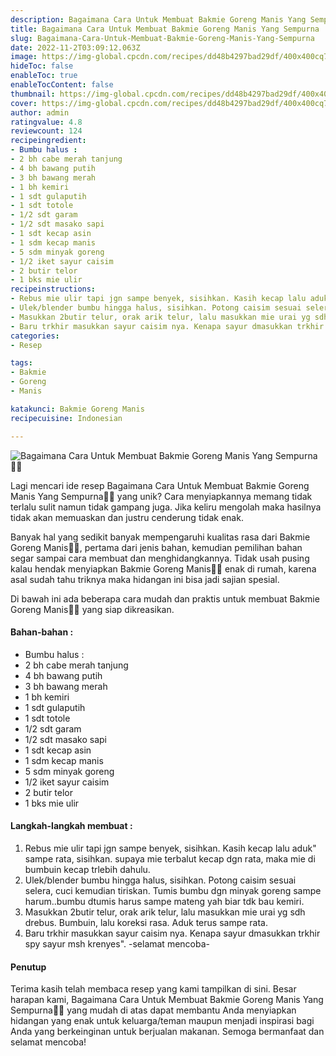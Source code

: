 ```yaml
---
description: Bagaimana Cara Untuk Membuat Bakmie Goreng Manis Yang Sempurna"
title: Bagaimana Cara Untuk Membuat Bakmie Goreng Manis Yang Sempurna
slug: Bagaimana-Cara-Untuk-Membuat-Bakmie-Goreng-Manis-Yang-Sempurna
date: 2022-11-2T03:09:12.063Z
image: https://img-global.cpcdn.com/recipes/dd48b4297bad29df/400x400cq70/photo.jpg
hideToc: false
enableToc: true
enableTocContent: false
thumbnail: https://img-global.cpcdn.com/recipes/dd48b4297bad29df/400x400cq70/photo.jpg
cover: https://img-global.cpcdn.com/recipes/dd48b4297bad29df/400x400cq70/photo.jpg
author: admin
ratingvalue: 4.8
reviewcount: 124
recipeingredient:
- Bumbu halus :
- 2 bh cabe merah tanjung
- 4 bh bawang putih
- 3 bh bawang merah
- 1 bh kemiri
- 1 sdt gulaputih
- 1 sdt totole
- 1/2 sdt garam
- 1/2 sdt masako sapi
- 1 sdt kecap asin
- 1 sdm kecap manis
- 5 sdm minyak goreng
- 1/2 iket sayur caisim
- 2 butir telor
- 1 bks mie ulir
recipeinstructions:
- Rebus mie ulir tapi jgn sampe benyek, sisihkan. Kasih kecap lalu aduk" sampe rata, sisihkan. supaya mie terbalut kecap dgn rata, maka mie di bumbuin kecap trlebih dahulu.
- Ulek/blender bumbu hingga halus, sisihkan. Potong caisim sesuai selera, cuci kemudian tiriskan. Tumis bumbu dgn minyak goreng sampe harum..bumbu dtumis harus sampe mateng yah biar tdk bau kemiri.
- Masukkan 2butir telur, orak arik telur, lalu masukkan mie urai yg sdh drebus. Bumbuin, lalu koreksi rasa. Aduk terus sampe rata.
- Baru trkhir masukkan sayur caisim nya. Kenapa sayur dmasukkan trkhir spy sayur msh krenyes". -selamat mencoba-
categories:
- Resep

tags:
- Bakmie
- Goreng
- Manis

katakunci: Bakmie Goreng Manis
recipecuisine: Indonesian

---
```


![Bagaimana Cara Untuk Membuat Bakmie Goreng Manis Yang Sempurna👩‍🍳](https://img-global.cpcdn.com/recipes/dd48b4297bad29df/400x400cq70/photo.jpg)

Lagi mencari ide resep Bagaimana Cara Untuk Membuat Bakmie Goreng Manis Yang Sempurna👩‍🍳 yang unik? Cara menyiapkannya memang tidak terlalu sulit namun tidak gampang juga. Jika keliru mengolah maka hasilnya tidak akan memuaskan dan justru cenderung tidak enak.

Banyak hal yang sedikit banyak mempengaruhi kualitas rasa dari Bakmie Goreng Manis👩‍🍳, pertama dari jenis bahan, kemudian pemilihan bahan segar sampai cara membuat dan menghidangkannya. Tidak usah pusing kalau hendak menyiapkan Bakmie Goreng Manis👩‍🍳 enak di rumah, karena asal sudah tahu triknya maka hidangan ini bisa jadi sajian spesial.

Di bawah ini ada beberapa cara mudah dan praktis untuk membuat Bakmie Goreng Manis👩‍🍳 yang siap dikreasikan.

<!--inarticleads1-->

#### Bahan-bahan :

- Bumbu halus :
- 2 bh cabe merah tanjung
- 4 bh bawang putih
- 3 bh bawang merah
- 1 bh kemiri
- 1 sdt gulaputih
- 1 sdt totole
- 1/2 sdt garam
- 1/2 sdt masako sapi
- 1 sdt kecap asin
- 1 sdm kecap manis
- 5 sdm minyak goreng
- 1/2 iket sayur caisim
- 2 butir telor
- 1 bks mie ulir

<!--inarticleads2-->

#### Langkah-langkah membuat :

1. Rebus mie ulir tapi jgn sampe benyek, sisihkan. Kasih kecap lalu aduk" sampe rata, sisihkan. supaya mie terbalut kecap dgn rata, maka mie di bumbuin kecap trlebih dahulu.
1. Ulek/blender bumbu hingga halus, sisihkan. Potong caisim sesuai selera, cuci kemudian tiriskan. Tumis bumbu dgn minyak goreng sampe harum..bumbu dtumis harus sampe mateng yah biar tdk bau kemiri.
1. Masukkan 2butir telur, orak arik telur, lalu masukkan mie urai yg sdh drebus. Bumbuin, lalu koreksi rasa. Aduk terus sampe rata.
1. Baru trkhir masukkan sayur caisim nya. Kenapa sayur dmasukkan trkhir spy sayur msh krenyes". -selamat mencoba-

#### Penutup

Terima kasih telah membaca resep yang kami tampilkan di sini. Besar harapan kami, Bagaimana Cara Untuk Membuat Bakmie Goreng Manis Yang Sempurna👩‍🍳 yang mudah di atas dapat membantu Anda menyiapkan hidangan yang enak untuk keluarga/teman maupun menjadi inspirasi bagi Anda yang berkeinginan untuk berjualan makanan. Semoga bermanfaat dan selamat mencoba!